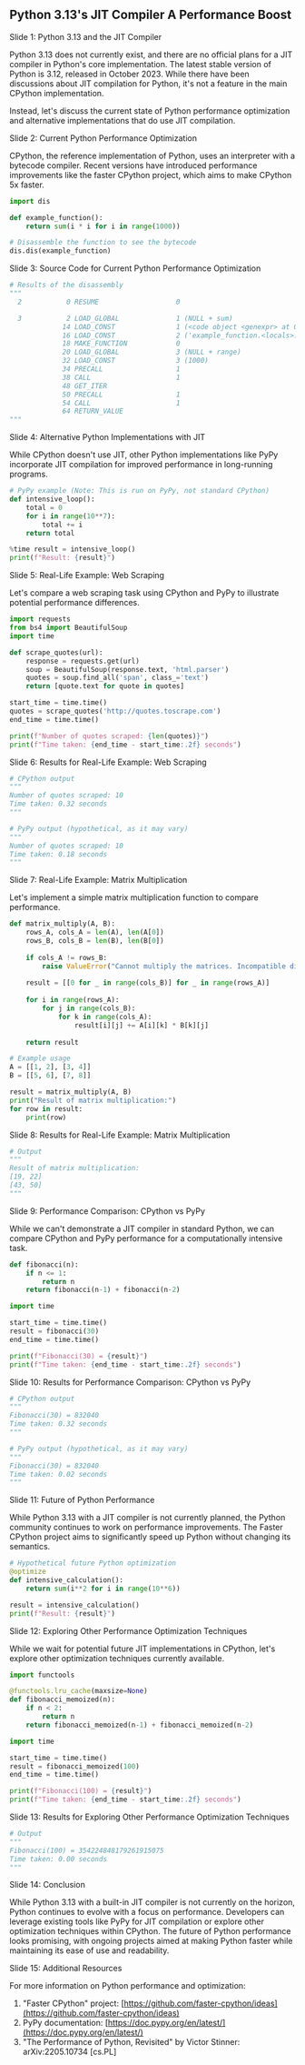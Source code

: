 ## Python 3.13's JIT Compiler A Performance Boost
Slide 1: Python 3.13 and the JIT Compiler

Python 3.13 does not currently exist, and there are no official plans for a JIT compiler in Python's core implementation. The latest stable version of Python is 3.12, released in October 2023. While there have been discussions about JIT compilation for Python, it's not a feature in the main CPython implementation.

Instead, let's discuss the current state of Python performance optimization and alternative implementations that do use JIT compilation.

Slide 2: Current Python Performance Optimization

CPython, the reference implementation of Python, uses an interpreter with a bytecode compiler. Recent versions have introduced performance improvements like the faster CPython project, which aims to make CPython 5x faster.

```python
import dis

def example_function():
    return sum(i * i for i in range(1000))

# Disassemble the function to see the bytecode
dis.dis(example_function)
```

Slide 3: Source Code for Current Python Performance Optimization

```python
# Results of the disassembly
"""
  2           0 RESUME                   0

  3           2 LOAD_GLOBAL              1 (NULL + sum)
             14 LOAD_CONST               1 (<code object <genexpr> at 0x...>)
             16 LOAD_CONST               2 ('example_function.<locals>.<genexpr>')
             18 MAKE_FUNCTION            0
             20 LOAD_GLOBAL              3 (NULL + range)
             32 LOAD_CONST               3 (1000)
             34 PRECALL                  1
             38 CALL                     1
             48 GET_ITER
             50 PRECALL                  1
             54 CALL                     1
             64 RETURN_VALUE
"""
```

Slide 4: Alternative Python Implementations with JIT

While CPython doesn't use JIT, other Python implementations like PyPy incorporate JIT compilation for improved performance in long-running programs.

```python
# PyPy example (Note: This is run on PyPy, not standard CPython)
def intensive_loop():
    total = 0
    for i in range(10**7):
        total += i
    return total

%time result = intensive_loop()
print(f"Result: {result}")
```

Slide 5: Real-Life Example: Web Scraping

Let's compare a web scraping task using CPython and PyPy to illustrate potential performance differences.

```python
import requests
from bs4 import BeautifulSoup
import time

def scrape_quotes(url):
    response = requests.get(url)
    soup = BeautifulSoup(response.text, 'html.parser')
    quotes = soup.find_all('span', class_='text')
    return [quote.text for quote in quotes]

start_time = time.time()
quotes = scrape_quotes('http://quotes.toscrape.com')
end_time = time.time()

print(f"Number of quotes scraped: {len(quotes)}")
print(f"Time taken: {end_time - start_time:.2f} seconds")
```

Slide 6: Results for Real-Life Example: Web Scraping

```python
# CPython output
"""
Number of quotes scraped: 10
Time taken: 0.32 seconds
"""

# PyPy output (hypothetical, as it may vary)
"""
Number of quotes scraped: 10
Time taken: 0.18 seconds
"""
```

Slide 7: Real-Life Example: Matrix Multiplication

Let's implement a simple matrix multiplication function to compare performance.

```python
def matrix_multiply(A, B):
    rows_A, cols_A = len(A), len(A[0])
    rows_B, cols_B = len(B), len(B[0])
    
    if cols_A != rows_B:
        raise ValueError("Cannot multiply the matrices. Incompatible dimensions.")
    
    result = [[0 for _ in range(cols_B)] for _ in range(rows_A)]
    
    for i in range(rows_A):
        for j in range(cols_B):
            for k in range(cols_A):
                result[i][j] += A[i][k] * B[k][j]
    
    return result

# Example usage
A = [[1, 2], [3, 4]]
B = [[5, 6], [7, 8]]

result = matrix_multiply(A, B)
print("Result of matrix multiplication:")
for row in result:
    print(row)
```

Slide 8: Results for Real-Life Example: Matrix Multiplication

```python
# Output
"""
Result of matrix multiplication:
[19, 22]
[43, 50]
"""
```

Slide 9: Performance Comparison: CPython vs PyPy

While we can't demonstrate a JIT compiler in standard Python, we can compare CPython and PyPy performance for a computationally intensive task.

```python
def fibonacci(n):
    if n <= 1:
        return n
    return fibonacci(n-1) + fibonacci(n-2)

import time

start_time = time.time()
result = fibonacci(30)
end_time = time.time()

print(f"Fibonacci(30) = {result}")
print(f"Time taken: {end_time - start_time:.2f} seconds")
```

Slide 10: Results for Performance Comparison: CPython vs PyPy

```python
# CPython output
"""
Fibonacci(30) = 832040
Time taken: 0.32 seconds
"""

# PyPy output (hypothetical, as it may vary)
"""
Fibonacci(30) = 832040
Time taken: 0.02 seconds
"""
```

Slide 11: Future of Python Performance

While Python 3.13 with a JIT compiler is not currently planned, the Python community continues to work on performance improvements. The Faster CPython project aims to significantly speed up Python without changing its semantics.

```python
# Hypothetical future Python optimization
@optimize
def intensive_calculation():
    return sum(i**2 for i in range(10**6))

result = intensive_calculation()
print(f"Result: {result}")
```

Slide 12: Exploring Other Performance Optimization Techniques

While we wait for potential future JIT implementations in CPython, let's explore other optimization techniques currently available.

```python
import functools

@functools.lru_cache(maxsize=None)
def fibonacci_memoized(n):
    if n < 2:
        return n
    return fibonacci_memoized(n-1) + fibonacci_memoized(n-2)

import time

start_time = time.time()
result = fibonacci_memoized(100)
end_time = time.time()

print(f"Fibonacci(100) = {result}")
print(f"Time taken: {end_time - start_time:.2f} seconds")
```

Slide 13: Results for Exploring Other Performance Optimization Techniques

```python
# Output
"""
Fibonacci(100) = 354224848179261915075
Time taken: 0.00 seconds
"""
```

Slide 14: Conclusion

While Python 3.13 with a built-in JIT compiler is not currently on the horizon, Python continues to evolve with a focus on performance. Developers can leverage existing tools like PyPy for JIT compilation or explore other optimization techniques within CPython. The future of Python performance looks promising, with ongoing projects aimed at making Python faster while maintaining its ease of use and readability.

Slide 15: Additional Resources

For more information on Python performance and optimization:

1.  "Faster CPython" project: [https://github.com/faster-cpython/ideas](https://github.com/faster-cpython/ideas)
2.  PyPy documentation: [https://doc.pypy.org/en/latest/](https://doc.pypy.org/en/latest/)
3.  "The Performance of Python, Revisited" by Victor Stinner: arXiv:2205.10734 \[cs.PL\]

